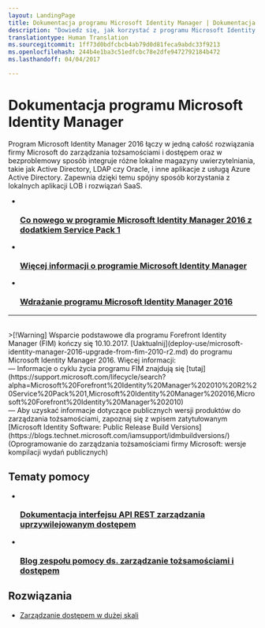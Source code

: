 ```yaml
---
layout: LandingPage
title: Dokumentacja programu Microsoft Identity Manager | Dokumentacja firmy Microsoft
description: "Dowiedz się, jak korzystać z programu Microsoft Identity Manager."
translationtype: Human Translation
ms.sourcegitcommit: 1ff73d0bdfcbcb4ab79d0d81feca9abdc33f9213
ms.openlocfilehash: 244b4e1ba3c51edfcbc78e2dfe9472792184b472
ms.lasthandoff: 04/04/2017

---
```

# <a name="microsoft-identity-manager-documentation"></a>Dokumentacja programu Microsoft Identity Manager

Program Microsoft Identity Manager 2016 łączy w jedną całość rozwiązania firmy Microsoft do zarządzania tożsamościami i dostępem oraz w bezproblemowy sposób integruje różne lokalne magazyny uwierzytelniania, takie jak Active Directory, LDAP czy Oracle, i inne aplikacje z usługą Azure Active Directory. Zapewnia dzięki temu spójny sposób korzystania z lokalnych aplikacji LOB i rozwiązań SaaS.

<ul class="panelContent cardsFTitle">
    <li>
        <a href="/microsoft-identity-manager/understand-explore/microsoft-identity-manager-2016-sp1-release-notes">
        <div class="cardSize">
            <div class="cardPadding">
                <div class="card">
                    <div class="cardImageOuter">
                        <div class="cardImage">
                            <img src="/media/common/i_whats-new.svg" alt="" />
                        </div>
                    </div>
                    <div class="cardText">
                        <h3>Co nowego w programie Microsoft Identity Manager 2016 z dodatkiem Service Pack 1</h3>
                    </div>
                </div>
            </div>
        </div>
        </a>
    </li>
    <li>
        <a href="/microsoft-identity-manager/understand-explore/microsoft-identity-manager-2016">
        <div class="cardSize">
            <div class="cardPadding">
                <div class="card">
                    <div class="cardImageOuter">
                        <div class="cardImage">
                            <img src="/media/common/i_learn-about.svg" alt="" />
                        </div>
                    </div>
                    <div class="cardText">
                        <h3>Więcej informacji o programie Microsoft Identity Manager</h3>
                    </div>
                </div>
            </div>
        </div>
        </a>
    </li>
    <li>
        <a href="/microsoft-identity-manager/deploy-use/microsoft-identity-manager-deploy">
        <div class="cardSize">
            <div class="cardPadding">
                <div class="card">
                    <div class="cardImageOuter">
                        <div class="cardImage">
                            <img src="/media/common/deploy.svg" alt="" />
                        </div>
                    </div>
                    <div class="cardText">
                        <h3>Wdrażanie programu Microsoft Identity Manager 2016</h3>
                    </div>
                </div>
            </div>
        </div>
        </a>
    </li>
</ul>

---
<br>
>[!Warning]
Wsparcie podstawowe dla programu Forefront Identity Manager (FIM) kończy się 10.10.2017. [Uaktualnij](deploy-use/microsoft-identity-manager-2016-upgrade-from-fim-2010-r2.md) do programu Microsoft Identity Manager 2016. Więcej informacji: </br>  — Informacje o cyklu życia programu FIM znajdują się [tutaj](https://support.microsoft.com/lifecycle/search?alpha=Microsoft%20Forefront%20Identity%20Manager%202010%20R2%20Service%20Pack%201,Microsoft%20Identity%20Manager%202016,Microsoft%20Forefront%20Identity%20Manager%202010) </br> — Aby uzyskać informacje dotyczące publicznych wersji produktów do zarządzania tożsamościami, zapoznaj się z wpisem zatytułowanym [Microsoft Identity Software: Public Release Build Versions](https://blogs.technet.microsoft.com/iamsupport/idmbuildversions/) (Oprogramowanie do zarządzania tożsamościami firmy Microsoft: wersje kompilacji wydań publicznych)

<h2>Tematy pomocy</h2>
<ul class="panelContent cardsFTitle">
    <li>
        <a href="/microsoft-identity-manager/reference/privileged-access-management-rest-api-reference">
        <div class="cardSize">
            <div class="cardPadding">
                <div class="card">
                    <div class="cardImageOuter">
                        <div class="cardImage">
                            <img src="/media/common/i_reference.svg" alt="" />
                        </div>
                    </div>
                    <div class="cardText">
                        <h3>Dokumentacja interfejsu API REST zarządzania uprzywilejowanym dostępem</h3>
                    </div>
                </div>
            </div>
        </div>
        </a>
    </li>
    <li>
        <a href="https://blogs.technet.microsoft.com/iamsupport/">
        <div class="cardSize">
            <div class="cardPadding">
                <div class="card">
                    <div class="cardImageOuter">
                        <div class="cardImage">
                            <img src="/media/common/i_blog.svg" alt="" />
                        </div>
                    </div>
                    <div class="cardText">
                        <h3>Blog zespołu pomocy ds. zarządzanie tożsamościami i dostępem</h3>
                    </div>
                </div>
            </div>
        </div>
        </a>
    </li>
</ul>

<h2>Rozwiązania</h2>
<ul class="panelContent cardsW">
    <li>
        <div class="cardSize">
            <div class="cardPadding">
                <div class="card">
                    <div class="cardText">
                        <p><a href="/enterprise-mobility-security/solutions/manage-access-at-scale">Zarządzanie dostępem w dużej skali</a></p>
                    </div>
                </div>
            </div>
        </div>
    </li>
</ul>

